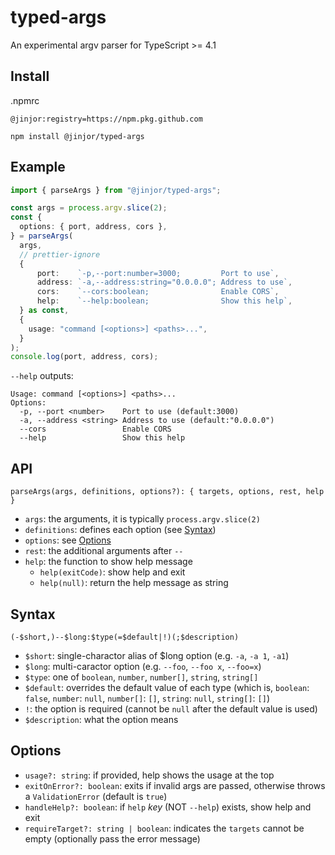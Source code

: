 # typed-args

An experimental argv parser for TypeScript >= 4.1

## Install

.npmrc

```
@jinjor:registry=https://npm.pkg.github.com
```

```
npm install @jinjor/typed-args
```

## Example

```typescript
import { parseArgs } from "@jinjor/typed-args";

const args = process.argv.slice(2);
const {
  options: { port, address, cors },
} = parseArgs(
  args,
  // prettier-ignore
  {
      port:    `-p,--port:number=3000;         Port to use`,
      address: `-a,--address:string="0.0.0.0"; Address to use`,
      cors:    `--cors:boolean;                Enable CORS`,
      help:    `--help:boolean;                Show this help`,
  } as const,
  {
    usage: "command [<options>] <paths>...",
  }
);
console.log(port, address, cors);
```

`--help` outputs:

```
Usage: command [<options>] <paths>...
Options:
  -p, --port <number>    Port to use (default:3000)
  -a, --address <string> Address to use (default:"0.0.0.0")
  --cors                 Enable CORS
  --help                 Show this help
```

## API

```
parseArgs(args, definitions, options?): { targets, options, rest, help }
```

- `args`: the arguments, it is typically `process.argv.slice(2)`
- `definitions`: defines each option (see [Syntax](#syntax))
- `options`: see [Options](#Options)
- `rest`: the additional arguments after `--`
- `help`: the function to show help message
  - `help(exitCode)`: show help and exit
  - `help(null)`: return the help message as string

## Syntax

`(-$short,)--$long:$type(=$default|!)(;$description)`

- `$short`: single-charactor alias of $long option (e.g. `-a`, `-a 1`, `-a1`)
- `$long`: multi-caractor option (e.g. `--foo`, `--foo x`, `--foo=x`)
- `$type`: one of `boolean`, `number`, `number[]`, `string`, `string[]`
- `$default`: overrides the default value of each type (which is, `boolean`: `false`, `number`: `null`, `number[]`: `[]`, `string`: `null`, `string[]`: `[]`)
- `!`: the option is required (cannot be `null` after the default value is used)
- `$description`: what the option means

## Options

- `usage?: string`: if provided, help shows the usage at the top
- `exitOnError?: boolean`: exits if invalid args are passed, otherwise throws a `ValidationError` (default is `true`)
- `handleHelp?: boolean`: if `help` _key_ (NOT `--help`) exists, show help and exit
- `requireTarget?: string | boolean`: indicates the `targets` cannot be empty (optionally pass the error message)
